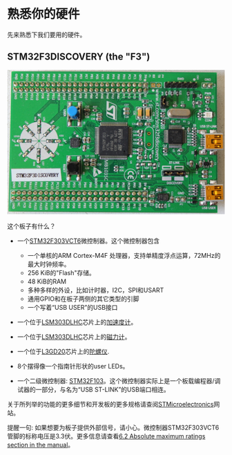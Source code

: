 # 熟悉你的硬件

先来熟悉下我们要用的硬件。

## STM32F3DISCOVERY (the "F3")

<p align="center">
<img title="F3" src="../assets/f3.jpg">
</p>

这个板子有什么？

+ 一个[STM32F303VCT6](https://www.st.com/en/microcontrollers/stm32f303vc.html)微控制器。这个微控制器包含
  + 一个单核的ARM Cortex-M4F 处理器，支持单精度浮点运算，72MHz的最大时钟频率。
  + 256 KiB的"Flash"存储。
  + 48 KiB的RAM
  + 多种多样的外设，比如计时器，I2C，SPI和USART
  + 通用GPIO和在板子两侧的其它类型的引脚
  + 一个写着“USB USER”的USB接口
+ 一个位于[LSM303DLHC](https://www.st.com/en/mems-and-sensors/lsm303dlhc.html)芯片上的[加速度计](https://en.wikipedia.org/wiki/Accelerometer)。

+ 一个位于[LSM303DLHC](https://www.st.com/en/mems-and-sensors/lsm303dlhc.html)芯片上的[磁力计](https://en.wikipedia.org/wiki/Magnetometer)。

+ 一个位于[L3GD20](https://www.pololu.com/file/0J563/L3GD20.pdf)芯片上的[陀螺仪](https://en.wikipedia.org/wiki/Gyroscope).

+ 8个摆得像一个指南针形状的user LEDs。

+ 一个二级微控制器: [STM32F103](https://www.st.com/en/microcontrollers/stm32f103cb.html)。这个微控制器实际上是一个板载编程器/调试器的一部分，与名为“USB ST-LINK”的USB端口相连。

关于所列举的功能的更多细节和开发板的更多规格请查阅[STMicroelectronics](https://www.st.com/en/evaluation-tools/stm32f3discovery.html)网站。

提醒一句: 如果想要为板子提供外部信号，请小心。微控制器STM32F303VCT6管脚的标称电压是3.3伏。更多信息请查看[6.2 Absolute maximum ratings section in the manual](https://www.st.com/resource/en/datasheet/stm32f303vc.pdf)。
